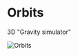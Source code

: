 # Orbits

3D "Gravity simulator"


![Orbits](https://i.gyazo.com/b3d1930558e2ff1330f7979b02a69b6a.png)
